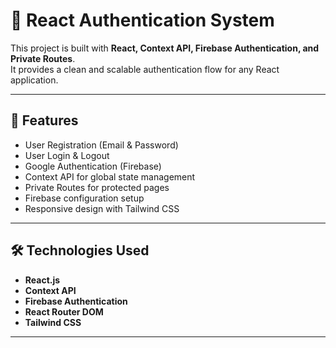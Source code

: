 # 🔐 React Authentication System  

This project is built with **React, Context API, Firebase Authentication, and Private Routes**.  
It provides a clean and scalable authentication flow for any React application.  

---

## 🚀 Features  
- User Registration (Email & Password)  
- User Login & Logout  
- Google Authentication (Firebase)  
- Context API for global state management  
- Private Routes for protected pages  
- Firebase configuration setup  
- Responsive design with Tailwind CSS  

---

## 🛠️ Technologies Used  
- **React.js**  
- **Context API**  
- **Firebase Authentication**  
- **React Router DOM**  
- **Tailwind CSS**  

---


